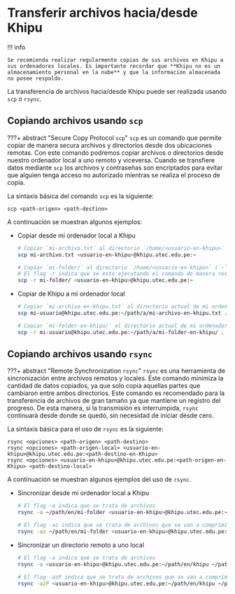 # Transferir archivos hacia/desde Khipu

!!! info

    Se recomienda realizar regularmente copias de sus archivos en Khipu a sus ordenadores locales. Es importante recordar que **Khipu no es un  almacenamiento personal en la nube** y que la información almacenada no posee respaldo. 

La transferencia de archivos hacia/desde Khipu puede ser realizada usando `scp` o `rsync`.

## Copiando archivos usando `scp`

???+ abstract "Secure Copy Protocol `scp`"
    `scp` es un comando que permite copiar de manera secura archivos y directorios desde dos ubicaciones remotas. Con este comando podremos copiar archivos o directorios desde nuestro ordenador local a uno remoto y viceversa. Cuando se transfiere datos mediante `scp` los archivos y contraseñas son encriptados para evitar que alguien tenga acceso no autorizado mientras se realiza el proceso de copia. 

La sintaxis básica del comando `scp` es la siguiente:

```shell
scp <path-origen> <path-destino>
```
A continuación se muestran algunos ejemplos:

- Copiar desde mi ordenador local a Khipu
    
    ```bash
    # Copiar `mi-archivo.txt` al directorio `/home/<usuario-en-khipu>` (`~`) en Khipu
    scp mi-archivo.txt <usuario-en-khipu>@khipu.utec.edu.pe:~

    # Copiar `mi-folder/` al directorio `/home/<usuario-en-khipu>` (`~`) en Khipu
    # El flag -r indica que se esta ejecutando el comando de manera recursiva.
    scp -r mi-folder/ <usuario-en-khipu>@khipu.utec.edu.pe:~
    ```

- Copiar de Khipu a mi ordenador local

    ```bash
    # Copiar `mi-archivo-en-khipu.txt` al directorio actual de mi ordenador
    scp mi-usuario@khipu.utec.edu.pe:~/path/a/mi-archivo-en-khipu.txt .

    # Copiar `mi-folder-en-khipu/` al directorio actual de mi ordenador
    scp -r mi-usuario@khipu.utec.edu.pe:~/path/a/mi-folder-en-khipu/ .
    ```

## Copiando archivos usando `rsync`

???+ abstract "Remote Synchronization `rsync`"
    `rsync` es una herramienta de sincronización entre archivos remotos y locales. Este comando minimiza la cantidad de datos copiados, ya que solo copia aquellas partes que cambiaron entre ambos directorios. Este comando es recomendado para la transferencia de archivos de gran tamaño ya que mantiene un registro del progreso. De esta manera, si la transmisión es interrumpida, `rsync` continuará desde donde se quedó, sin necesidad de iniciar desde cero.


La sintaxis básica para el uso de `rsync` es la siguiente:

```shell
rsync <opciones> <path-origen> <path-destino>
rsync <opciones> <path-origen-local> <usuario-en-khipu>@khipu.utec.edu.pe:<path-destino-en-Khipu>
rsync <opciones> <usuario-en-khipu>@khipu.utec.edu.pe:<path-origen-en-Khipu> <path-destino-local>
```

A continuación se muestran algunos ejemplos del uso de `rsync`.

- Sincronizar desde mi ordenador local a Khipu
    
    ```bash
    # El flag -a indica que se trata de archivos
    rsync -a ~/path/en/mi-folder <usuario-en-khipu>@khipu.utec.edu.pe:~/path/en/khipu

    # El flag -az indica que se trata de archivos que se van a comprimir
    rsync -az ~/path/en/mi-folder <usuario-en-khipu>@khipu.utec.edu.pe:~/path/en/khipu

    ```

- Sincronizar un directorio remoto a uno local

    ```bash
    # El flag -a indica que se trata de archivos
    rsync -a <usuario-en-khipu>@khipu.utec.edu.pe:~/path/en/khipu ~/path/en/mi-folder-local

    # El flag -azP indica que se trata de archivos que se van a comprimir y se muestra el progreso
    rsync -azP <usuario-en-khipu>@khipu.utec.edu.pe:~/path/en/khipu ~/path/en/mi-folder-local
    ```
